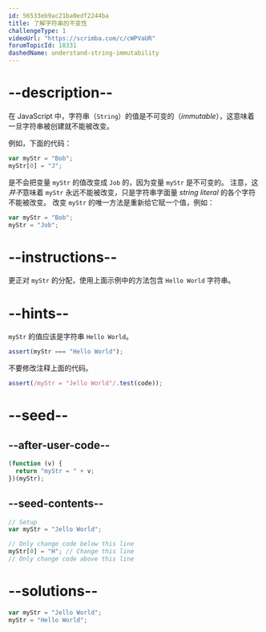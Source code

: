 ```yaml
---
id: 56533eb9ac21ba0edf2244ba
title: 了解字符串的不变性
challengeType: 1
videoUrl: "https://scrimba.com/c/cWPVaUR"
forumTopicId: 18331
dashedName: understand-string-immutability
---
```


# --description--

在 JavaScript 中，字符串（`String`）的值是不可变的（<dfn>immutable</dfn>），这意味着一旦字符串被创建就不能被改变。

例如，下面的代码：

```js
var myStr = "Bob";
myStr[0] = "J";
```

是不会把变量 `myStr` 的值改变成 `Job` 的，因为变量 `myStr` 是不可变的。 注意，这*并不*意味着 `myStr` 永远不能被改变，只是字符串字面量 <dfn>string literal</dfn> 的各个字符不能被改变。 改变 `myStr` 的唯一方法是重新给它赋一个值，例如：

```js
var myStr = "Bob";
myStr = "Job";
```

# --instructions--

更正对 `myStr` 的分配，使用上面示例中的方法包含 `Hello World` 字符串。

# --hints--

`myStr` 的值应该是字符串 `Hello World`。

```js
assert(myStr === "Hello World");
```

不要修改注释上面的代码。

```js
assert(/myStr = "Jello World"/.test(code));
```

# --seed--

## --after-user-code--

```js
(function (v) {
  return "myStr = " + v;
})(myStr);
```

## --seed-contents--

```js
// Setup
var myStr = "Jello World";

// Only change code below this line
myStr[0] = "H"; // Change this line
// Only change code above this line
```

# --solutions--

```js
var myStr = "Jello World";
myStr = "Hello World";
```
